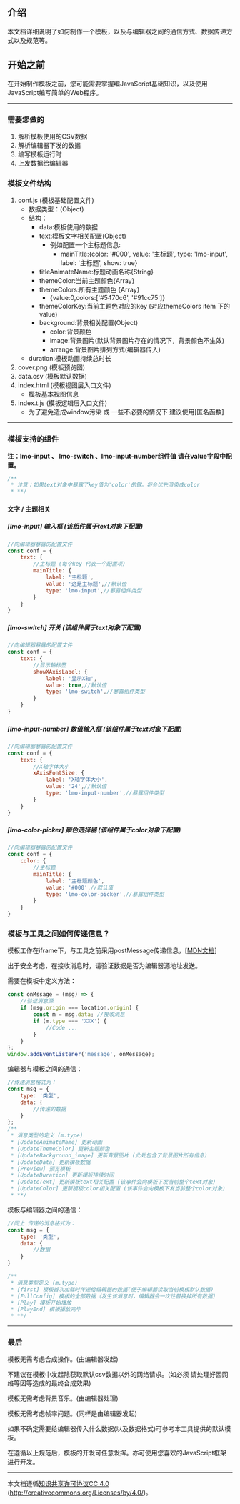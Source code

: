 ## 介绍

本文档详细说明了如何制作一个模板，以及与编辑器之间的通信方式、数据传递方式以及规范等。

## 开始之前

在开始制作模板之前，您可能需要掌握编JavaScript基础知识，以及使用JavaScript编写简单的Web程序。

---

### 需要您做的

1. 解析模板使用的CSV数据
2. 解析编辑器下发的数据
3. 编写模板运行时
4. 上发数据给编辑器

### 模板文件结构

1. conf.js (模板基础配置文件)
    - 数据类型：(Object)
    - 结构：
        - data:模板使用的数据
        - text:模板文字相关配置(Object)
            - 例如配置一个主标题信息:
                - mainTitle:{color: '#000',
                  value: '主标题',
                  type: 'lmo-input',
                  label: '主标题',
                  show: true}
        - titleAnimateName:标题动画名称{String}
        - themeColor:当前主题颜色{Array}
        - themeColors:所有主题颜色 {Array}
            - {value:0,colors:['#5470c6', '#91cc75']}
        - themeColorKey:当前主题色对应的key (对应themeColors item 下的 value)
        - background:背景相关配置(Object)
            - color:背景颜色
            - image:背景图片(默认背景图片存在的情况下，背景颜色不生效)
            - arrange:背景图片排列方式(编辑器传入)
    - duration:模板动画持续总时长
2. cover.png (模板预览图)
3. data.csv (模板默认数据)
4. index.html (模板视图层入口文件)
    - 模板基本视图信息
5. index.t.js (模板逻辑层入口文件)
    - 为了避免造成window污染 或 一些不必要的情况下 建议使用[匿名函数]

---

### 模板支持的组件

**注：lmo-input 、 lmo-switch 、lmo-input-number组件值 请在value字段中配置。**

```javascript
/**
 * 注意：如果text对象中暴露了key值为'color'的键。将会优先渲染成color
 * **/

```

#### 文字 / 主题相关

##### [lmo-input] 输入框 (该组件属于text对象下配置)

```javascript
//向编辑器暴露的配置文件
const conf = {
    text: {
        //主标题 (每个key 代表一个配置项)
        mainTitle: {
            label: '主标题',
            value: '这是主标题',//默认值
            type: 'lmo-input',//暴露组件类型
        }
    }
}
```

##### [lmo-switch] 开关 (该组件属于text对象下配置)

```javascript
//向编辑器暴露的配置文件
const conf = {
    text: {
        //显示轴标签
        showXAxisLabel: {
            label: '显示X轴',
            value: true,//默认值
            type: 'lmo-switch',//暴露组件类型
        }
    }
}
```

##### [lmo-input-number] 数值输入框 (该组件属于text对象下配置)

```javascript
//向编辑器暴露的配置文件
const conf = {
    text: {
        //X轴字体大小
        xAxisFontSize: {
            label: 'X轴字体大小',
            value: '24',//默认值
            type: 'lmo-input-number',//暴露组件类型
        }
    }
}
```

##### [lmo-color-picker] 颜色选择器 (该组件属于color对象下配置)

```javascript
//向编辑器暴露的配置文件
const conf = {
    color: {
        //主标题
        mainTitle: {
            label: '主标题颜色',
            value: '#000',//默认值
            type: 'lmo-color-picker',//暴露组件类型
        }
    }
}
```

### 模板与工具之间如何传递信息？

模板工作在iframe下，与工具之前采用postMessage传递信息，[<a href="https://developer.mozilla.org/zh-CN/docs/Web/API/Window/postMessage">MDN文档</a>]

出于安全考虑，在接收消息时，请验证数据是否为编辑器源地址发送。

需要在模板中定义方法：

```javascript
const onMssage = (msg) => {
    //验证消息源
    if (msg.origin === location.origin) {
        const m = msg.data; //接收消息
        if (m.type === 'XXX') {
            //Code ...
        }
    }
};
window.addEventListener('message', onMessage);
```

编辑器与模板之间的通信：

```javascript
//传递消息格式为：
const msg = {
    type: '类型',
    data: {
        //传递的数据
    }
};
/**
 * 消息类型的定义 (m.type)
 * [UpdateAnimateName] 更新动画
 * [UpdateThemeColor] 更新主题颜色
 * [UpdateBackground_image] 更新背景图片 (此处包含了背景图片所有信息)
 * [UpdateData] 更新模板数据
 * [Preview] 预览模板
 * [UpdateDuration] 更新模板持续时间
 * [UpdateText] 更新模板text相关配置 (该事件会向模板下发当前整个text对象)
 * [UpdateColor] 更新模板color相关配置 (该事件会向模板下发当前整个color对象)
 * **/
```

模板与编辑器之间的通信：

```javascript
//同上 传递的消息格式为：
const msg = {
    type: '类型',
    data: {
        //数据
    }
}

/**
 * 消息类型定义 (m.type)
 * [first] 模板首次加载时传递给编辑器的数据(便于编辑器读取当前模板默认数据)
 * [FullConfig] 模板的全部数据（发生该消息时，编辑器会一次性替换掉所有数据）
 * [Play] 模板开始播放
 * [PlayEnd] 模板播放完毕
 * **/
```

---

### 最后

模板无需考虑合成操作。(由编辑器发起)

不建议在模板中发起除获取默认csv数据以外的网络请求。(如必须 请处理好因网络等因等造成的最终合成效果)

模板无需考虑背景音乐。(由编辑器处理)

模板无需考虑帧率问题。(同样是由编辑器发起)

如果不确定需要给编辑器传入什么数据(以及数据格式)可参考本工具提供的默认模板。

在遵循以上规范后，模板的开发可任意发挥。亦可使用您喜欢的JavaScript框架进行开发。

---
本文档遵循[知识共享许可协议CC 4.0](https://creativecommons.org/licenses/by/4.0/) (http://creativecommons.org/Licenses/by/4.0/)。

